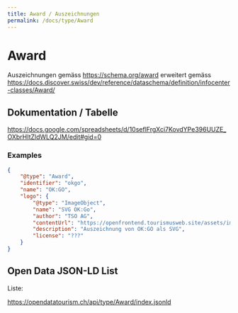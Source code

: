 ```yaml
---
title: Award / Auszeichnungen
permalink: /docs/type/Award
---
```

# Award

Auszeichnungen gemäss https://schema.org/award erweitert gemäss https://docs.discover.swiss/dev/reference/dataschema/definition/infocenter-classes/Award/


## Dokumentation / Tabelle

https://docs.google.com/spreadsheets/d/10seflFrgXci7KovdYPe396UUZE_OXbrHItZldWLQ2JM/edit#gid=0

### Examples
```json
{
    "@type": "Award",
    "identifier": "okgo",
    "name": "OK:GO",
    "logo": {
        "@type": "ImageObject",
        "name": "SVG OK:Go",
        "author": "TSO AG",
        "contentUrl": "https://openfrontend.tourismusweb.site/assets/img/labels/ok_go.svg",
        "description": "Auszeichnung von OK:GO als SVG",
        "license": "???"
    }
}

```


## Open Data JSON-LD List

Liste:

https://opendatatourism.ch/api/type/Award/index.jsonld
